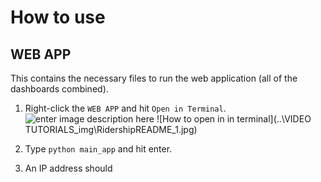 # How to use
## WEB APP
This contains the necessary files to run the web application (all of the dashboards combined).
1. Right-click the `WEB APP` and hit `Open in Terminal`.
![enter image description here](path/here)
![How to open in in terminal](..\VIDEO TUTORIALS\_img\RidershipREADME_1.jpg)

2. Type `python main_app` and hit enter.
3. An IP address should 